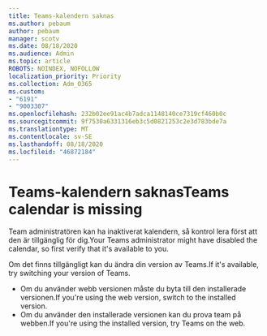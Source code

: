 ```yaml
---
title: Teams-kalendern saknas
ms.author: pebaum
author: pebaum
manager: scotv
ms.date: 08/18/2020
ms.audience: Admin
ms.topic: article
ROBOTS: NOINDEX, NOFOLLOW
localization_priority: Priority
ms.collection: Adm_O365
ms.custom:
- "6191"
- "9003307"
ms.openlocfilehash: 232b02ee91ac4b7adca1148140ce7319cf460b0c
ms.sourcegitcommit: 9f7530a6331316eb3c5d0821253c2e3d783bde7a
ms.translationtype: MT
ms.contentlocale: sv-SE
ms.lasthandoff: 08/18/2020
ms.locfileid: "46872184"
---
```

# <a name="teams-calendar-is-missing"></a><span data-ttu-id="8053a-102">Teams-kalendern saknas</span><span class="sxs-lookup"><span data-stu-id="8053a-102">Teams calendar is missing</span></span>

<span data-ttu-id="8053a-103">Team administratören kan ha inaktiverat kalendern, så kontrol lera först att den är tillgänglig för dig.</span><span class="sxs-lookup"><span data-stu-id="8053a-103">Your Teams administrator might have disabled the calendar, so first verify that it's available to you.</span></span>

<span data-ttu-id="8053a-104">Om det finns tillgängligt kan du ändra din version av Teams.</span><span class="sxs-lookup"><span data-stu-id="8053a-104">If it's available, try switching your version of Teams.</span></span>

- <span data-ttu-id="8053a-105">Om du använder webb versionen måste du byta till den installerade versionen.</span><span class="sxs-lookup"><span data-stu-id="8053a-105">If you're using the web version, switch to the installed version.</span></span>
- <span data-ttu-id="8053a-106">Om du använder den installerade versionen kan du prova team på webben.</span><span class="sxs-lookup"><span data-stu-id="8053a-106">If you're using the installed version, try Teams on the web.</span></span>